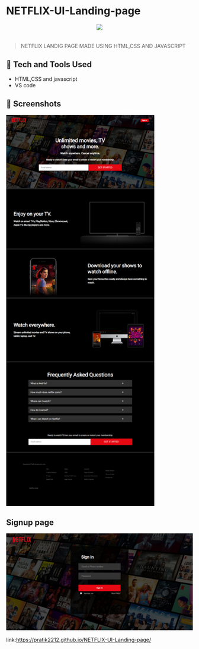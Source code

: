 # NETFLIX-UI-Landing-page
<div align="center">
  <img width="200px" src="https://www.freepnglogos.com/uploads/netflix-logo-0.png"/>
</div>
<br>

> NETFLIX LANDIG PAGE MADE USING HTML,CSS AND JAVASCRIPT

 
## 🚀 Tech and Tools Used

* HTML,CSS and javascript
* VS code


## 📸 Screenshots
<img src="home.png" width='400' height='auto'>

## Signup page
<img src="signup.png" width='600' height='auto'>

link:https://pratik2212.github.io/NETFLIX-UI-Landing-page/

